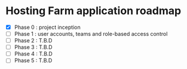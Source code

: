 # Hosting Farm application roadmap
- [x] Phase 0 : project inception
- [ ] Phase 1 : user accounts, teams and role-based access control
- [ ] Phase 2 : T.B.D
- [ ] Phase 3 : T.B.D
- [ ] Phase 4 : T.B.D 
- [ ] Phase 5 : T.B.D 
